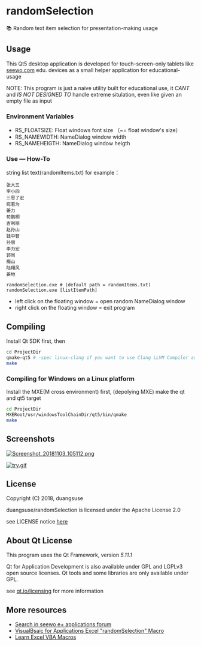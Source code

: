 # randomSelection
📚 Random text item selection for presentation-making usage

## Usage

This Qt5 desktop application is developed for touch-screen-only tablets like [seewo.com](https://seewo.com) edu. devices as a small helper application for educational-usage

NOTE: This program is just a naive utility built for educational use, it *CANT* and *IS NOT DESIGNED TO* handle extreme situlation, even like given an empty file as input

### Environment Variables

+ RS_FLOATSIZE: Float windows font size （~= float window's size）
+ RS_NAMEWIDTH: NameDialog window width
+ RS_NAMEHEIGTH: NameDialog window heigth

### Use — How-To

string list text(randomItems.txt) for example：

```plain
张大三
李小四
三思了宏
宛若为
姜力
苟鹏桐
吉利丽
赵孙山
钱中智
孙丽
李力宏
郭周
梅山
陆翔风
姜地
```

```
randomSelection.exe # (default path = randomItems.txt)
randomSelection.exe [listItemPath]
```

+ left click on the floating window = open random NameDialog window
+ right click on the floating window = exit program

## Compiling

Install Qt SDK first, then

```bash
cd ProjectDir
qmake-qt5 # -spec linux-clang if you want to use Clang LLVM Compiler as project compiler
make
```

### Compiling for Windows on a Linux platform

Install the MXE(M cross environment) first, (depolying MXE) make the qt and qt5 target

```bash
cd ProjectDir
MXERoot/usr/windowsToolChainDir/qt5/bin/qmake
make
```

## Screenshots

[![Screenshot_20181103_105112.png](https://i.loli.net/2018/11/03/5bdd0f4c13d19.png)](https://i.loli.net/2018/11/03/5bdd0f4c13d19.png)

[![try.gif](https://i.loli.net/2018/11/03/5bdd0f6629a2b.gif)](https://i.loli.net/2018/11/03/5bdd0f6629a2b.gif)

## License

Copyright (C) 2018, duangsuse

duangsuse/randomSelection is licensed under the
Apache License 2.0

see LICENSE notice [here](https://github.com/duangsuse/randomSelection/blob/master/LICENSE)

## About Qt License

This program uses the Qt Framework, version _5.11.1_

Qt for Application Development is also available under GPL and LGPLv3 open source licenses. Qt tools and some libraries are only available under GPL.

see [qt.io/licensing](https://www1.qt.io/licensing/) for more information

## More resources

+ [Search in seewo e+ applications forum](http://bbs.seewoedu.cn/search.php?mod=forum&orderby=lastpost&ascdesc=desc&searchsubmit=yes&kw=%E7%82%B9%E5%90%8D)
+ [VisualBsaic for Applications Excel "randomSelection" Macro](http://bbs.seewoedu.cn/forum.php?mod=viewthread&tid=2266&highlight=%E7%82%B9%E5%90%8D)
+ [Learn Excel VBA Macros](https://www.excel-easy.com/vba/)

